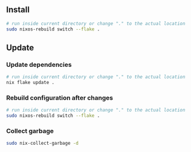 ## Install

```bash
# run inside current directory or change "." to the actual location
sudo nixos-rebuild switch --flake .
```

## Update

### Update dependencies

```bash
# run inside current directory or change "." to the actual location
nix flake update .
```

### Rebuild configuration after changes

```bash
# run inside current directory or change "." to the actual location
sudo nixos-rebuild switch --flake .
```

### Collect garbage

```bash
sudo nix-collect-garbage -d
```

